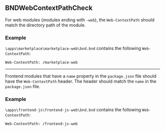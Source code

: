 ## BNDWebContextPathCheck

For web modules (modules ending with `-web`), the `Web-ContextPath` should match
the directory path of the module.

### Example

`\apps\marketplace\marketplace-web\bnd.bnd` contains the following
`Web-ContextPath`:

    Web-ContextPath: /marketplace-web

---

Frontend modules that have a `name` property in the `package.json` file should
have the `Web-ContextPath` header. The header should match the `name` in the
`package.json` file.

### Example

`\apps\frontend-js\frontend-js-web\bnd.bnd` contains the following
`Web-ContextPath`:

    Web-ContextPath: /frontend-js-web